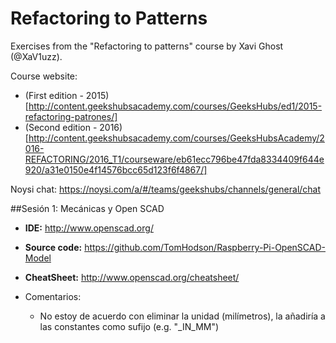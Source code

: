 # Refactoring to Patterns
Exercises from the "Refactoring to patterns" course by Xavi Ghost (@XaV1uzz).

Course website:
* (First edition - 2015)[http://content.geekshubsacademy.com/courses/GeeksHubs/ed1/2015-refactoring-patrones/]
* (Second edition - 2016)[http://content.geekshubsacademy.com/courses/GeeksHubsAcademy/2016-REFACTORING/2016_T1/courseware/eb61ecc796be47fda8334409f644e920/a31e0150e4f14576bcc65d123f6f4867/]

Noysi chat: https://noysi.com/a/#/teams/geekshubs/channels/general/chat


##Sesión 1: Mecánicas y Open SCAD
* **IDE:** http://www.openscad.org/
* **Source code:** https://github.com/TomHodson/Raspberry-Pi-OpenSCAD-Model
* **CheatSheet:** http://www.openscad.org/cheatsheet/

* Comentarios:
  * No estoy de acuerdo con eliminar la unidad (milímetros), la añadiría a las constantes como sufijo (e.g. "_IN_MM")
